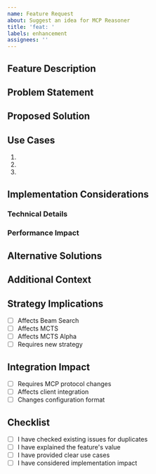 ```yaml
---
name: Feature Request
about: Suggest an idea for MCP Reasoner
title: 'feat: '
labels: enhancement
assignees: ''
---
```


## Feature Description
<!-- A clear and concise description of the feature you'd like to see -->

## Problem Statement
<!-- Describe the problem this feature would solve -->

## Proposed Solution
<!-- Describe how you envision this feature working -->

## Use Cases
<!-- Provide examples of how this feature would be used -->

1. <!-- First use case -->
2. <!-- Second use case -->
3. <!-- And so on... -->

## Implementation Considerations
<!-- Any thoughts on how this could be implemented? -->

### Technical Details
<!-- Any technical details or considerations -->

### Performance Impact
<!-- Any considerations about performance impact -->

## Alternative Solutions
<!-- Have you considered any alternative solutions or workarounds? -->

## Additional Context
<!-- Add any other context, screenshots, or examples about the feature request here -->

## Strategy Implications
<!-- If this feature relates to reasoning strategies -->
- [ ] Affects Beam Search
- [ ] Affects MCTS
- [ ] Affects MCTS Alpha
- [ ] Requires new strategy

## Integration Impact
<!-- How this affects MCP integration -->
- [ ] Requires MCP protocol changes
- [ ] Affects client integration
- [ ] Changes configuration format

## Checklist
- [ ] I have checked existing issues for duplicates
- [ ] I have explained the feature's value
- [ ] I have provided clear use cases
- [ ] I have considered implementation impact
